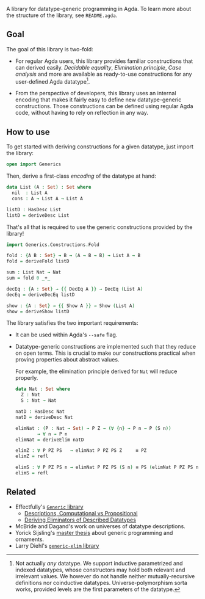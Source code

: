 A library for datatype-generic programming in Agda.
To learn more about the structure of the library, see `README.agda`.

## Goal

The goal of this library is two-fold:

- For regular Agda users, this library provides familiar constructions
  that can derived easily. *Decidable equality*, *Elimination principle*,
  *Case analysis* and more are available as ready-to-use constructions for any
  user-defined Agda datatype[^1].

- From the perspective of developers, this library uses an internal encoding
  that makes it fairly easy to define new datatype-generic constructions.
  Those constructions can be defined using regular Agda code, without having
  to rely on reflection in any way.

[^1]: Not actually *any* datatype. We support inductive parametrized and indexed
  datatypes, whose constructors may hold both relevant and irrelevant values.
  We however do not handle neither mutually-recursive definitions nor coinductive
  datatypes. Universe-polymorphism sorta works, provided levels are the first
  parameters of the datatype.

## How to use

To get started with deriving constructions for a given datatype,
just import the library:

```agda
open import Generics
```

Then, derive a first-class *encoding* of the datatype at hand:

```agda
data List (A : Set) : Set where
  nil  : List A
  cons : A → List A → List A

listD : HasDesc List
listD = deriveDesc List
```

That's all that is required to use the generic constructions provided by the library!

```agda
import Generics.Constructions.Fold

fold : {A B : Set} → B → (A → B → B) → List A → B
fold = deriveFold listD

sum : List Nat → Nat
sum = fold 0 _+_

decEq : {A : Set} → {{ DecEq A }} → DecEq (List A)
decEq = deriveDecEq listD

show : {A : Set} → {{ Show A }} → Show (List A)
show = deriveShow listD
```

The library satisfies the two important requirements:

- It can be used within Agda's `--safe` flag.

- Datatype-generic constructions are implemented such that they reduce on open
  terms. This is crucial to make our constructions practical when proving
  properties about abstract values.

  For example, the elimination principle derived for `Nat` will reduce properly.

  ```agda
  data Nat : Set where
    Z : Nat
    S : Nat → Nat

  natD : HasDesc Nat
  natD = deriveDesc Nat

  elimNat : (P : Nat → Set) → P Z → (∀ {n} → P n → P (S n))
          → ∀ n → P n
  elimNat = deriveElim natD

  elimZ : ∀ P PZ PS   → elimNat P PZ PS Z     ≡ PZ
  elimZ = refl

  elimS : ∀ P PZ PS n → elimNat P PZ PS (S n) ≡ PS (elimNat P PZ PS n)
  elimS = refl
  ```

## Related


- Effectfully's [`Generic` library](https://github.com/effectfully/generic)
  - [Descriptions, Computational vs Propositional](http://effectfully.blogspot.com/2016/04/descriptions.html)
  - [Deriving Eliminators of Described Datatypes](http://effectfully.blogspot.com/2016/06/deriving-eliminators-of-described-data.html)
- McBride and Dagand's work on universes of datatype descriptions.
- Yorick Sijsling's [master thesis](https://github.com/yoricksijsling/ornaments-thesis)
  about generic programming and ornaments.
- Larry Diehl's [`generic-elim` library](https://github.com/larrytheliquid/generic-elim)

